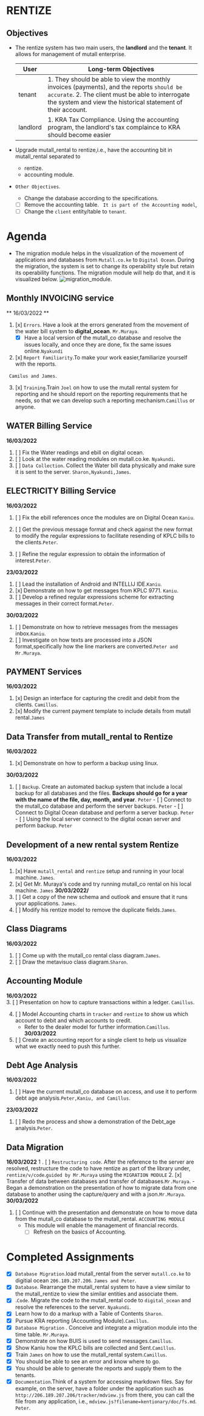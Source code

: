# RENTIZE
## Objectives

- The rentize system has two main users, the **landlord** and the **tenant**. It allows for management of
    mutall enterprise.

    | User     | Long-term Objectives                                                                                                                                                                                           |
    | -------- | -------------------------------------------------------------------------------------------------------------------------------------------------------------------------------------------------------------- |
    | tenant   | 1. They should be able to view the monthly invoices (payments), and the reports `should be accurate`. 2. The client must be able to interrogate the system and view the historical statement of their account. |
    | landlord | 1. KRA Tax Compliance. Using the accounting program, the landlord's tax complaince to KRA should become easier                                                                                                 |

- Upgrade mutall_rental to rentize,i.e., have the accounting bit in mutall_rental separated to
  - rentize.
  - accounting module.
- `Other Objectives`.  
    - Change the database according to the specifications.
     - [ ] Remove the accounting table. ` It is part of the Accounting model`,
     - [ ] Change the `client` entity/table to `tenant`.
# Agenda
- The migration module helps in the visualization of the movement of applications and databases from `Mutall.co.ke` to `Digital Ocean`.
  During the migration, the system is set to change its operability style but retain its operability functions.
  The migration module will help do that, and it is visualized below.
  ![migration_module](migration_module.svg).

## Monthly INVOICING service
** 16/03/2022 **
1.  [x] `Errors`. Have a look at the errors generated from the movement of the 
                water bill system to **digital_ocean**.
        `Mr.Muraya`.
    - [x] Have a local version of the mutall_co database and resolve the 
              issues locally, and once they are done, fix the 
                same issues online.`Nyakundi`

2. [x] `Report Familiarity`.To make your work easier,familiarize yourself with the reports. 
    
` Camilus and James`.

3. [x] `Training`.Train `Joel` on how to use the mutall rental system for reporting
            and he should report on the reporting requirements that he needs, 
            so that we can develop such a reporting mechanism.`Camillus` or anyone.

## WATER Billing Service
**16/03/2022**
1. [ ] Fix the Water readings and ebill on digital ocean.
2. [ ] Look at the water reading modules on mutall.co.ke. `Nyakundi`.
3. [ ] `Data Collection`. Collect the Water bill data physically and make sure it is sent to the server.
        `Sharon,Nyakundi,James`.

## ELECTRICITY Billing Service
**16/03/2022**
1.  [ ] Fix the ebill references once the modules are on Digital Ocean `Kaniu`.

3.  [ ] Get the previous message format and check against the new format to 
        modify the regular expressions to facilitate resending of KPLC bills to 
        the clients.`Peter`.
4.  [ ] Refine the regular expression to obtain the information of interest.`Peter`.

**23/03/2022**
1. [ ] Lead the installation of Android and INTELLIJ IDE.`Kaniu`.
2. [x] Demonstrate  on how to get messages from KPLC 9771. `Kaniu`.
3. [ ] Develop a refined regular expressions scheme for extracting messages
         in their correct format.`Peter`.

**30/03/2022**
1. [ ] Demonstrate on how to retrieve messages from the messages inbox.`Kaniu`.
2. [ ] Investigate on how texts are processed into a JSON format,specifically
        how the line markers are converted.`Peter and Mr.Muraya`.

## PAYMENT Services
**16/03/2022**
1. [x] Design an interface for capturing the credit and debit from the clients. `Camillus`.
2. [x] Modify the current payment template to include details from mutall rental.`James`

## Data Transfer from mutall_rental to Rentize

**16/03/2022**
1. [x] Demonstrate on how to perform a backup using linux.

**30/03/2022**
1. [ ] `Backup`. Create an automated backup system that include a local backup for all
                databases and the files. **Backups should go for a year with the name of the file, day, month, and year**. 
         `Peter`
         - [ ] Connect to the mutall_co database and perform the server backups. `Peter`
         - [ ] Connect to Digital Ocean database and perform a server backup. `Peter`
         - [ ] Using the local server connect to the digital ocean server and perform
        backup. `Peter`

## Development of a new rental system Rentize
**16/03/2022**
1. [x] Have `mutall_rental` and `rentize` setup and running in your local machine.
        `James`.
2. [x] Get Mr. Muraya's code and try running mutall_co rental on his local machine.
       `James`
**30/03/2022/**
1. [ ] Get a copy of the new schema and outlook and ensure that it runs your 
    applications. `James`.
2. [ ] Modify his rentize model to remove the duplicate fields.`James`.

## Class Diagrams
**16/03/2022**
1. [ ] Come up with the mutall_co rental class diagram.`James`.
2. [ ] Draw the metavisuo class diagram.`Sharon`.

## Accounting Module
**16/03/2022**  
3. [ ] Presentation on how to capture transactions within a ledger. `Camillus`.

4. [ ] Model Accounting charts in `tracker` and `rentize` to show us which account to debit and which accounts to credit.
    - Refer to the dealer model for further information.`Camillus`.
**30/03/2022**
1. [ ] Create an accounting report for a single client to help us visualize what
    we exactly need to push this further.
## Debt Age Analysis
    
**16/03/2022**
1. [ ] Have the current mutall_co database on access, and use it to perform debt
       age analysis.`Peter,Kaniu, and Camillus`.

**23/03/2022**
1. [ ] Redo the process and show a demonstration of the Debt_age analysis.`Peter`.

## Data Migration
**16/03/2022**
1 . [ ] `Restructuring code`. After the reference to the server are resolved, restructure the code to have rentize as part of the library
        under, `rentize/v/code`.`guided by Mr.Muraya` using the `MIGRATION MODULE`
2.  [x] Transfer of data between databases and transfer of databases.`Mr.Muraya`.
        - Began a demonstration on the presentation of how to migrate data from
           one database to another using the capture/query and with a json.`Mr.Muraya`.
    **30/03/2022**
1. [ ] Continue with the presentation and demonstrate on how to move data from
        the mutall_co database to the mutall_rental.
    `ACCOUNTING MODULE`
     - This module will enable the management of financial records.
        - [ ] Refresh on the basics of Accounting.

# Completed Assignments

- [x] `Database Migration`.load mutall_rental from the server `mutall.co.ke` to digitial ocean `206.189.207.206`.
`James and Peter`.
- [x] `Database`. Rearrange the mutall_rental system to have a view similar to the mutall_rentize to view the similar
  entities and associate them.
- [x] .`Code`. Migrate the code to the mutall_rental code to `digital_ocean` and resolve the references to the server.
`Nyakundi`.
- [x] Learn how to do a markup with a Table of Contents `Sharon`.
- [x] Pursue KRA reporting (Accounting Module).`Camillus`.
- [x] `Database Migration` . Conceive and integrate a migration module into the
        time table.
        `Mr.Muraya`.
- [x] Demonstrate on how BUIS is used to send messages.`Camillus`.
- [x] Show Kaniu how the KPLC bills are collected and Sent.`Camillus`.
- [x] Train `James` on how to use the mutall_rental system.`Camillus`.
- [x] You should be able to see an error and know where to go.
- [x] You should be able to generate the reports and supply them to the tenants.
- [x] `Documentation`.Think of a system for accessing markdown files. Say for example, on the server, have a folder under the application
        such as `http://206.189.207.206/tracker/mdview.js` from there, you can call the file from any application, i.e.,
        `mdview.js?filename=kentionary/doc/fs.md`. 
        `Peter`.